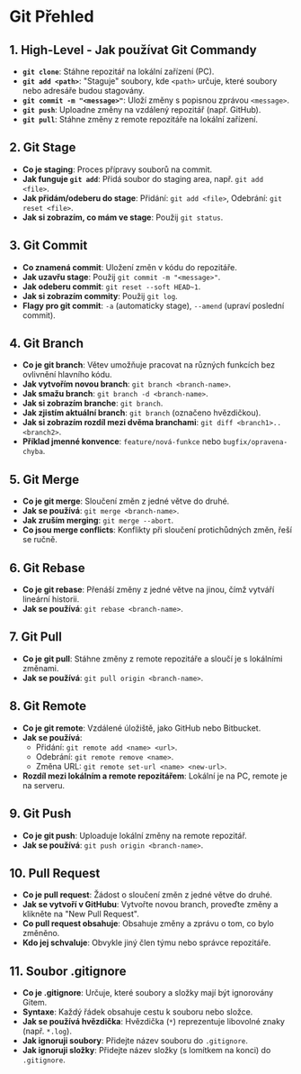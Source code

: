 # Git Přehled

## 1. High-Level - Jak používat Git Commandy
- **`git clone`**: Stáhne repozitář na lokální zařízení (PC).
- **`git add <path>`**: "Staguje" soubory, kde `<path>` určuje, které soubory nebo adresáře budou stagovány.
- **`git commit -m "<message>"`**: Uloží změny s popisnou zprávou `<message>`.
- **`git push`**: Uploadne změny na vzdálený repozitář (např. GitHub).
- **`git pull`**: Stáhne změny z remote repozitáře na lokální zařízení.

## 2. Git Stage
- **Co je staging**: Proces přípravy souborů na commit.
- **Jak funguje `git add`**: Přidá soubor do staging area, např. `git add <file>`.
- **Jak přidám/odeberu do stage**: Přidání: `git add <file>`, Odebrání: `git reset <file>`.
- **Jak si zobrazím, co mám ve stage**: Použij `git status`.

## 3. Git Commit
- **Co znamená commit**: Uložení změn v kódu do repozitáře.
- **Jak uzavřu stage**: Použij `git commit -m "<message>"`.
- **Jak odeberu commit**: `git reset --soft HEAD~1`.
- **Jak si zobrazím commity**: Použij `git log`.
- **Flagy pro git commit**: `-a` (automaticky stage), `--amend` (upraví poslední commit).

## 4. Git Branch
- **Co je git branch**: Větev umožňuje pracovat na různých funkcích bez ovlivnění hlavního kódu.
- **Jak vytvořím novou branch**: `git branch <branch-name>`.
- **Jak smažu branch**: `git branch -d <branch-name>`.
- **Jak si zobrazím branche**: `git branch`.
- **Jak zjistím aktuální branch**: `git branch` (označeno hvězdičkou).
- **Jak si zobrazím rozdíl mezi dvěma branchami**: `git diff <branch1>..<branch2>`.
- **Příklad jmenné konvence**: `feature/nová-funkce` nebo `bugfix/opravena-chyba`.

## 5. Git Merge
- **Co je git merge**: Sloučení změn z jedné větve do druhé.
- **Jak se používá**: `git merge <branch-name>`.
- **Jak zruším merging**: `git merge --abort`.
- **Co jsou merge conflicts**: Konflikty při sloučení protichůdných změn, řeší se ručně.

## 6. Git Rebase
- **Co je git rebase**: Přenáší změny z jedné větve na jinou, čímž vytváří lineární historii.
- **Jak se používá**: `git rebase <branch-name>`.

## 7. Git Pull
- **Co je git pull**: Stáhne změny z remote repozitáře a sloučí je s lokálními změnami.
- **Jak se používá**: `git pull origin <branch-name>`.

## 8. Git Remote
- **Co je git remote**: Vzdálené úložiště, jako GitHub nebo Bitbucket.
- **Jak se používá**: 
  - Přidání: `git remote add <name> <url>`.
  - Odebrání: `git remote remove <name>`.
  - Změna URL: `git remote set-url <name> <new-url>`.
- **Rozdíl mezi lokálním a remote repozitářem**: Lokální je na PC, remote je na serveru.

## 9. Git Push
- **Co je git push**: Uploaduje lokální změny na remote repozitář.
- **Jak se používá**: `git push origin <branch-name>`.

## 10. Pull Request
- **Co je pull request**: Žádost o sloučení změn z jedné větve do druhé.
- **Jak se vytvoří v GitHubu**: Vytvořte novou branch, proveďte změny a klikněte na "New Pull Request".
- **Co pull request obsahuje**: Obsahuje změny a zprávu o tom, co bylo změněno.
- **Kdo jej schvaluje**: Obvykle jiný člen týmu nebo správce repozitáře.

## 11. Soubor .gitignore
- **Co je .gitignore**: Určuje, které soubory a složky mají být ignorovány Gitem.
- **Syntaxe**: Každý řádek obsahuje cestu k souboru nebo složce.
- **Jak se používá hvězdička**: Hvězdička (`*`) reprezentuje libovolné znaky (např. `*.log`).
- **Jak ignoruji soubory**: Přidejte název souboru do `.gitignore`.
- **Jak ignoruji složky**: Přidejte název složky (s lomítkem na konci) do `.gitignore`.
